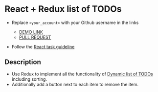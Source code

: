 # React + Redux list of TODOs
- Replace `<your_account>` with your Github username in the links

    - [DEMO LINK](https://andreas-just.github.io/react-mapbox-gl-internetdevels/)
    - [PULL REQUEST](https://github.com/Andreas-Just/react-mapbox-gl-internetdevels/pull/3)

- Follow the [React task guideline](https://github.com/mate-academy/react_task-guideline#react-tasks-guideline)

## Description
- Use Redux to implement all the functionality of [Dynamic list of TODOs](https://github.com/mate-academy/react_dynamic-list-of-todos#description) including sorting.
- Additionally add a button next to each item to remove the item.
